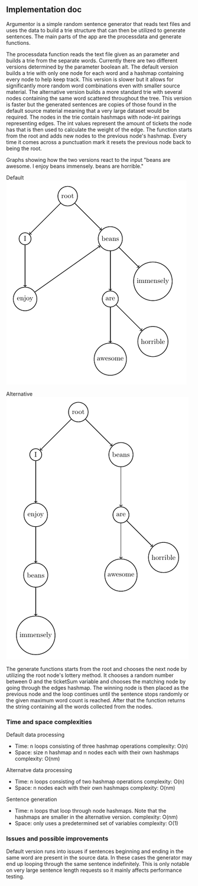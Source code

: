 ## Implementation doc

Argumentor is a simple random sentence generator that reads text files and uses the data to build a trie structure that can then be utilized to generate sentences.
The main parts of the app are the processdata and generate functions.

The processdata function reads the text file given as an parameter and builds a trie from the separate words. Currently there are two different versions determined by the parameter boolean alt.
The default version builds a trie with only one node for each word and a hashmap containing every node to help keep track. This version is slower but it allows for significantly more random word combinations even with smaller source material. The alternative version builds a more standard trie with several nodes containing the same word scattered throughout the tree. This version is faster but the generated sentences are copies of those found in the default source material meaning that a very large dataset would be required.
The nodes in the trie contain hashmaps with node-int pairings representing edges. The int values represent the amount of tickets the node has that is then used to calculate the weight of the edge. The function starts from the root and adds new nodes to the previous node's hashmap. Every time it comes across a punctuation mark it resets the previous node back to being the root.

Graphs showing how the two versions react to the input "beans are awesome. I enjoy beans immensely. beans are horrible."

Default
![](/docs/images/default.png)

Alternative
![](/docs/images/alt.png)

The generate functions starts from the root and chooses the next node by utilizing the root node's lottery method. It chooses a random number between 0 and the ticketSum variable and chooses the matching node by going through the edges hashmap. The winning node is then placed as the previous node and the loop continues until the sentence stops randomly or the given maximum word count is reached. After that the function returns the string containing all the words collected from the nodes.

### Time and space complexities

Default data processing
* Time: n loops consisting of three hashmap operations
complexity: O(n)
* Space: size n hashmap and n nodes each with their own hashmaps
complexity: O(nm)

Alternatve data processing
* Time: n loops consisting of two hashmap operations
complexity: O(n)
* Space: n nodes each with their own hashmaps
complexity: O(nm)

Sentence generation
* Time: n loops that loop through node hashmaps.
Note that the hashmaps are smaller in the alternative version.
complexity: O(nm)
* Space: only uses a predetermined set of variables
complexity: O(1)

### Issues and possible improvements

Default version runs into issues if sentences beginning and ending in the same word are present in the source data. In these cases the generator may end up looping through the same sentence indefinitely. This is only notable on very large sentence length requests so it mainly affects performance testing.